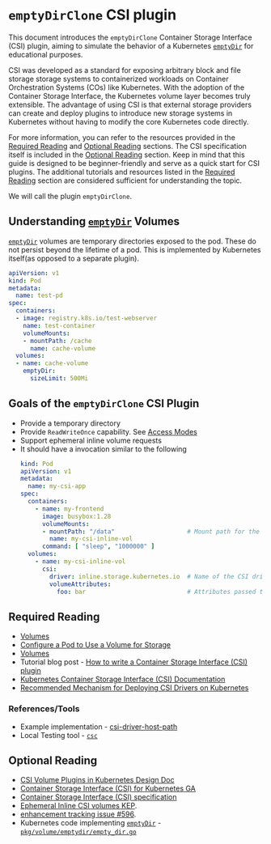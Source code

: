 # `emptyDirClone` CSI plugin

This document introduces the `emptyDirClone` Container Storage Interface (CSI) plugin, aiming to simulate the behavior of a Kubernetes [`emptyDir`][1] for educational purposes.

CSI was developed as a standard for exposing arbitrary block and file storage storage systems to containerized workloads on Container Orchestration Systems (COs) like Kubernetes. With the adoption of the Container Storage Interface, the Kubernetes volume layer becomes truly extensible. The advantage of using CSI is that external storage providers can create and deploy plugins to introduce new storage systems in Kubernetes without having to modify the core Kubernetes code directly.

For more information, you can refer to the resources provided in the [Required Reading](#required-reading) and [Optional Reading](#optional-reading) sections. The CSI specification itself is included in the [Optional Reading](#optional-reading) section. Keep in mind that this guide is designed to be beginner-friendly and serve as a quick start for CSI plugins. The additional tutorials and resources listed in the [Required Reading](#required-reading) section are considered sufficient for understanding the topic.

We will call the plugin `emptyDirClone`.

## Understanding [`emptyDir`][1] Volumes

[`emptyDir`][1] volumes are temporary directories exposed to the pod. These do not persist beyond the lifetime of a pod. This is implemented by Kubernetes itself(as opposed to a separate plugin).

```yaml
apiVersion: v1
kind: Pod
metadata:
  name: test-pd
spec:
  containers:
  - image: registry.k8s.io/test-webserver
    name: test-container
    volumeMounts:
    - mountPath: /cache
      name: cache-volume
  volumes:
  - name: cache-volume
    emptyDir:
      sizeLimit: 500Mi
```

## Goals of the `emptyDirClone` CSI Plugin

- Provide a temporary directory
- Provide `ReadWriteOnce` capability. See [Access Modes](https://kubernetes.io/docs/concepts/storage/persistent-volumes/#access-modes)
- Support ephemeral inline volume requests
- It should have a invocation similar to the following
  ```yaml
  kind: Pod
  apiVersion: v1
  metadata:
    name: my-csi-app
  spec:
    containers:
      - name: my-frontend
        image: busybox:1.28
        volumeMounts:
        - mountPath: "/data"                    # Mount path for the volume
          name: my-csi-inline-vol
        command: [ "sleep", "1000000" ]
    volumes:
      - name: my-csi-inline-vol
        csi:
          driver: inline.storage.kubernetes.io  # Name of the CSI driver
          volumeAttributes:
            foo: bar                            # Attributes passed to the driver to configure the volume
  ```

## Required Reading

- [Volumes](https://kubernetes.io/docs/concepts/storage/volumes/)
- [Configure a Pod to Use a Volume for Storage](https://kubernetes.io/docs/tasks/configure-pod-container/configure-volume-storage/)
- [Volumes](https://kubernetes.io/docs/concepts/storage/ephemeral-volumes/)
- Tutorial blog post - [How to write a Container Storage Interface (CSI) plugin](https://arslan.io/2018/06/21/how-to-write-a-container-storage-interface-csi-plugin/)
- [Kubernetes Container Storage Interface (CSI) Documentation](https://kubernetes-csi.github.io/docs/)
- [Recommended Mechanism for Deploying CSI Drivers on Kubernetes](https://github.com/kubernetes/design-proposals-archive/blob/main/storage/container-storage-interface.md#recommended-mechanism-for-deploying-csi-drivers-on-kubernetes)

### References/Tools
- Example implementation - [csi-driver-host-path](https://github.com/kubernetes-csi/csi-driver-host-path)
- Local Testing tool - [`csc`](https://github.com/rexray/gocsi/tree/master/csc)

## Optional Reading

- [CSI Volume Plugins in Kubernetes Design Doc](https://github.com/kubernetes/design-proposals-archive/blob/main/storage/container-storage-interface.md)
- [Container Storage Interface (CSI) for Kubernetes GA](https://kubernetes.io/blog/2019/01/15/container-storage-interface-ga/)
- [Container Storage Interface (CSI) specification](https://github.com/container-storage-interface/spec/blob/v1.9.0/spec.md)
- [Ephemeral Inline CSI volumes KEP](https://github.com/kubernetes/enhancements/blob/ad6021b3d61a49040a3f835e12c8bb5424db2bbb/keps/sig-storage/20190122-csi-inline-volumes.md).
- [enhancement tracking issue #596](https://github.com/kubernetes/enhancements/issues/596).
- Kubernetes code implementing [`emptyDir`][1] - [`pkg/volume/emptydir/empty_dir.go`](https://github.com/kubernetes/kubernetes/blob/master/pkg/volume/emptydir/empty_dir.go)

[1]: https://kubernetes.io/docs/concepts/storage/volumes/#emptydir
